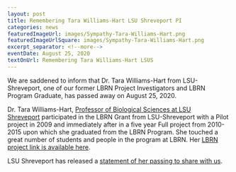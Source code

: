 ```yaml
--- 
layout: post
title: Remembering Tara Williams-Hart LSU Shreveport PI
categories: news
featuredImageUrl: images/Sympathy-Tara-Williams-Hart.png
featuredImageUrlSquare: images/Sympathy-Tara-Williams-Hart.png
excerpt_separator: <!--more-->
eventDate: August 25, 2020
textOnUrl: Remembering Tara Williams-Hart LSUS
--- 
```

We are saddened to inform that Dr. Tara Williams-Hart from LSU-Shreveport, one of our former LBRN Project Investigators and LBRN Program Graduate, has passed away on August 25, 2020.<!--more-->

Dr. Tara Williams-Hart, [Professor of Biological Sciences at LSU Shreveport](https://www.lsus.edu/tara-williams-hart-phd) participated in the LBRN Grant from LSU-Shreveport with a Pilot project in 2009 and immediately after in a five year Full project from 2010-2015 upon which she graduated from the LBRN Program. She touched a great number of students and people in the program at LBRN. Her [LBRN project link is available here](https://lbrn.lsu.edu/pis/Williams-Hart_Tara.html).

LSU Shreveport has released a [statement of her passing to share with us](https://lbrn.lsu.edu/downloads/Tara%20Williams-Hart%20Remembering.pdf).

